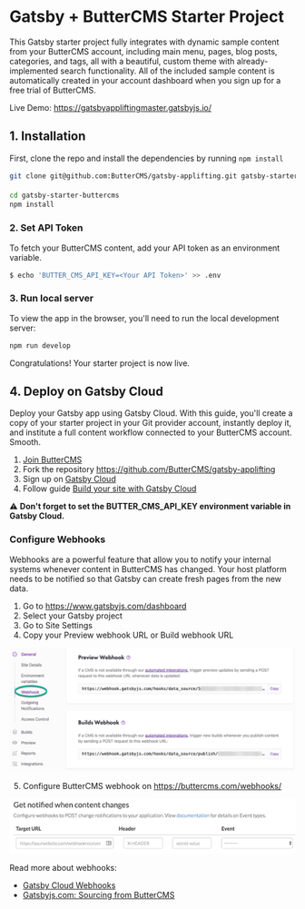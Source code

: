 # Gatsby + ButterCMS Starter Project

This Gatsby starter project fully integrates with dynamic sample content from your ButterCMS account, including main menu, pages, blog posts, categories, and tags, all with a beautiful, custom theme with already-implemented search functionality. All of the included sample content is automatically created in your account dashboard when you sign up for a free trial of ButterCMS.

Live Demo: https://gatsbyappliftingmaster.gatsbyjs.io/

## 1. Installation

First, clone the repo and install the dependencies by running `npm install`

```bash
git clone git@github.com:ButterCMS/gatsby-applifting.git gatsby-starter-buttercms

cd gatsby-starter-buttercms
npm install
```

### 2. Set API Token

To fetch your ButterCMS content, add your API token as an environment variable.

```bash
$ echo 'BUTTER_CMS_API_KEY=<Your API Token>' >> .env
```

### 3. Run local server

To view the app in the browser, you'll need to run the local development server:

```bash
npm run develop
```

Congratulations! Your starter project is now live.

## 4. Deploy on Gatsby Cloud

Deploy your Gatsby app using Gatsby Cloud. With this guide, you'll create a copy of your starter project in your Git provider account, instantly deploy it, and institute a full content workflow connected to your ButterCMS account. Smooth.

1. [Join ButterCMS](https://buttercms.com/join/)
2. Fork the repository https://github.com/ButterCMS/gatsby-applifting
3. Sign up on [Gatsby Cloud](https://www.gatsbyjs.com/dashboard/signup/)
4. Follow guide [Build your site with Gatsby Cloud](https://www.gatsbyjs.com/docs/tutorial/part-1/#build-your-site-with-gatsby-cloud)

⚠️ **Don't forget to set the BUTTER_CMS_API_KEY environment variable in Gatsby Cloud.**

### Configure Webhooks

Webhooks are a powerful feature that allow you to notify your internal systems whenever content in ButterCMS has changed. Your host platform needs to be notified so that Gatsby can create fresh pages from the new data.

1. Go to https://www.gatsbyjs.com/dashboard
2. Select your Gatsby project
3. Go to Site Settings
3. Copy your Preview webhook URL or Build webhook URL

![Gatsby Cloud Webhooks](./docs/gatsby-cloud-webhooks.png)

5. Configure ButterCMS webhook on https://buttercms.com/webhooks/

![ButterCMS Webhooks](./docs/buttercms-webhooks.png)

Read more about webhooks:

- [Gatsby Cloud Webhooks](./docs/gatsby-cloud-webhooks.png)
- [Gatsbyjs.com: Sourcing from ButterCMS](https://www.gatsbyjs.com/docs/sourcing-from-buttercms/#webhooks)

